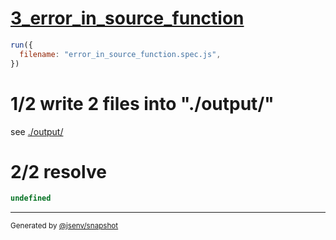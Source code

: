 # [3_error_in_source_function](../../test_plan_logs_node.test.mjs#L121)

```js
run({
  filename: "error_in_source_function.spec.js",
})
```

# 1/2 write 2 files into "./output/"

see [./output/](./output/)

# 2/2 resolve

```js
undefined
```

---

<sub>
  Generated by <a href="https://github.com/jsenv/core/tree/main/packages/independent/snapshot">@jsenv/snapshot</a>
</sub>
